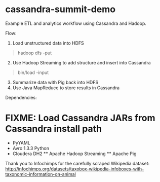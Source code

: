 cassandra-summit-demo
========

Example ETL and analytics workflow using Cassandra and Hadoop.

Flow:
1. Load unstructured data into HDFS
> hadoop dfs -put <local> <data>

2. Use Hadoop Streaming to add structure and insert into Cassandra
> bin/load -input <data>

3. Summarize data with Pig back into HDFS
4. Use Java MapReduce to store results in Cassandra


Dependencies:
# FIXME: Load Cassandra JARs from Cassandra install path
* PyYAML
* Avro 1.3.3 Python
* Cloudera DH2
** Apache Hadoop Streaming
** Apache Pig

Thank you to Infochimps for the carefully scraped Wikipedia dataset:
http://infochimps.org/datasets/taxobox-wikipedia-infoboxes-with-taxonomic-information-on-animal

